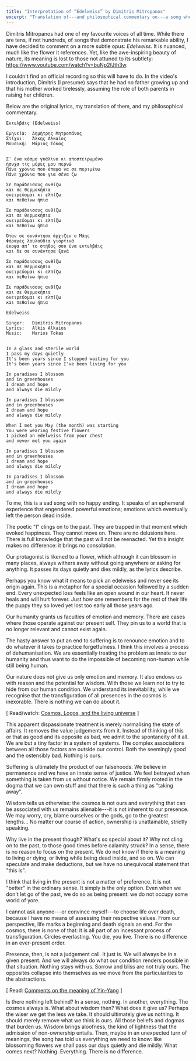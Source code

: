 ```yaml
---
title: "Interpretation of “Edelweiss” by Dimitris Mitropanos"
excerpt: "Translation of---and philosophical commentary on---a song whose title is 'Edelweiss'."
---
```


Dimitris Mitropanos had one of my favourite voices of all time.  While
there are tens, if not hundreds, of songs that demonstrate his
remarkable ability, I have decided to comment on a more subtle opus:
_Edelweiss_.  It is nuanced, much like the flower it references.  Yet,
like the awe-inspiring beauty of nature, its meaning is lost to those
not attuned to its subtlety: <https://www.youtube.com/watch?v=buNp2fJth3w>.

I couldn't find an official recording so this will have to do.  In the
video's introduction, Dimitris (I presume) says that he had no father
growing up and that his mother worked tirelessly, assuming the role of
both parents in raising her children.

Below are the original lyrics, my translation of them, and my
philosophical commentary.

```
Εντελβάις (Edelweiss)

Εμηνεία:  Δημήτρης Μητροπάνος
Στίχοι:   Άλκης Αλκαίος
Μουσική:  Μάριος Τόκας


Σ' ένα κόσμο γυάλινο κι αποστειρωμένο
ήσυχα τις μέρες μου περνώ
Πάνε χρόνια που έπαψα να σε περιμένω
Πάνε χρόνια που για σένα ζω

Σε παράδεισους ανθίζω
και σε θερμοκήπια
ονειρεύομαι κι ελπίζω
και πεθαίνω ήπια

Σε παράδεισους ανθίζω
και σε θερμοκήπια
ονειρεύομαι κι ελπίζω
και πεθαίνω ήπια

Όταν σε συνάντησα άρχιζεν ο Μάης
Φόραγες λουλούδια γιορτινά
έκοψα απ’ το στήθος σου ένα εντελβάις
και δε σε συνάντησα ξανά

Σε παράδεισους ανθίζω
και σε θερμοκήπια
ονειρεύομαι κι ελπίζω
και πεθαίνω ήπια

Σε παράδεισους ανθίζω
και σε θερμοκήπια
ονειρεύομαι κι ελπίζω
και πεθαίνω ήπια
```

```
Edelweiss

Singer:   Dimitris Mitropanos
Lyrics:   Alkis Alkaios
Music:    Marios Tokas


In a glass and sterile world
I pass my days quietly
It's been years since I stopped waiting for you
It's been years since I've been living for you

In paradises I blossom
and in greenhouses
I dream and hope
and always die mildly

In paradises I blossom
and in greenhouses
I dream and hope
and always die mildly

When I met you May (the month) was starting
You were wearing festive flowers
I picked an edelweiss from your chest
and never met you again

In paradises I blossom
and in greenhouses
I dream and hope
and always die mildly

In paradises I blossom
and in greenhouses
I dream and hope
and always die mildly
```

To me, this is a sad song with no happy ending.  It speaks of an
ephemeral experience that engendered powerful emotions; emotions which
eventually left the person dead inside.

The poetic "I" clings on to the past.  They are trapped in that moment
which evoked happiness.  They cannot move on.  There are no delusions
here.  There is full knowledge that the past will not be reenacted.  Yet
this insight makes no difference: it brings no consolation.

Our protagonist is likened to a flower, which although it can blossom in
many places, always withers away without going anywhere or asking for
anything.  It passes its days quietly and dies mildly, as the lyrics
describe.

Perhaps you know what it means to pick an edelweiss and never see its
origin again.  This is a metaphor for a special occasion followed by a
sudden end.  Every unexpected loss feels like an open wound in our
heart.  It never heals and will hurt forever.  Just how one remembers
for the rest of their life the puppy they so loved yet lost too early
all those years ago.

Our humanity grants us faculties of emotion and memory.  There are cases
where those operate against our present self.  They pin us to a world
that is no longer relevant and cannot exist again.

The hasty answer to put an end to suffering is to renounce emotion and
to do whatever it takes to practice forgetfulness.  I think this
involves a process of dehumanisation.  We are essentially treating the
problem as innate to our humanity and thus want to do the impossible of
becoming non-human while still being human.

Our nature does not give us only emotion and memory.  It also endows us
with reason and the potential for wisdom.  With those we learn not to
try to hide from our human condition.  We understand its inevitability,
while we recognise that the transfiguration of all presences in the
cosmos is inexorable.  There is nothing we can do about it.

[ Read/watch: [Cosmos, Logos, and the living
universe](https://protesilaos.com/books/2022-02-05-cosmos-logos-living-universe/)
]

This apparent dispassionate treatment is merely normalising the state of
affairs.  It removes the value judgements from it.  Instead of thinking
of this or that as good and its opposite as bad, we admit to the
spontaneity of it all.  We are but a tiny factor in a system of systems.
The complex associations between all those factors are outside our
control.  Both the seemingly good and the ostensibly bad.  Nothing is
ours.

Suffering is ultimately the product of our falsehoods.  We believe in
permanence and we have an innate sense of justice.  We feel betrayed
when something is taken from us without notice.  We remain firmly rooted
in the dogma that we can own stuff and that there is such a thing as
"taking away".

Wisdom tells us otherwise: the cosmos is not ours and everything that
can be associated with us remains alienable---it is not inherent to our
presence.  We may worry, cry, blame ourselves or the gods, go to the
greatest lengths...  No matter our course of action, ownership is
unattainable, strictly speaking.

Why live in the present though?  What's so special about it?  Why not
cling on to the past, to those good times before calamity struck?  In a
sense, there is no reason to focus on the present.  We do not know if
there is a meaning to living or dying, or living while being dead
inside, and so on.  We can speculate and make deductions, but we have no
unequivocal statement that "this is".

I think that living in the present is not a matter of preference.  It is
not "better" in the ordinary sense.  It simply is the only option.  Even
when we don't let go of the past, we do so as being present: we do not
occupy some world of yore.

I cannot ask anyone---or convince myself---to choose life over death,
because I have no means of assessing their respective values.  From our
perspective, life marks a beginning and death signals an end.  For the
cosmos, there is none of that: it is all part of an incessant process of
transfiguration.  Circles everlasting.  You die, you live.  There is no
difference in an ever-present order.

Presence, then, is not a judgement call.  It just is.  We will always be
in a given present.  And we will always do what our condition renders
possible in that situation.  Nothing stays with us.  Sorrow and bliss
are not truly ours.  The opposites collapse into themselves as we move
from the particularities to the abstractions.

[ Read: [Comments on the meaning of
Yin-Yang](https://protesilaos.com/commentary/2022-07-15-yin-yang-interpretation/)
]

Is there nothing left behind?  In a sense, nothing.  In another,
everything.  The cosmos always is.  What about wisdom then?  What does
it give us?  Perhaps the wiser we get the less we take.  It should
ultimately give us nothing.  It should merely remove what we think is
ours.  All those beliefs and dogmas that burden us.  Wisdom brings
aloofness, the kind of lightness that the admission of non-ownership
entails.  Then, maybe in an unexpected turn of meanings, the song has
told us everything we need to know: like blossoming flowers we shall
pass our days quietly and die mildly.  What comes next?  Nothing.
Everything.  There is no difference.
